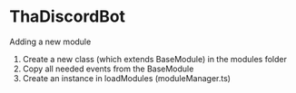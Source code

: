 # ThaDiscordBot

Adding a new module
 1) Create a new class (which extends BaseModule) in the modules folder
 2) Copy all needed events from the BaseModule
 3) Create an instance in loadModules (moduleManager.ts)